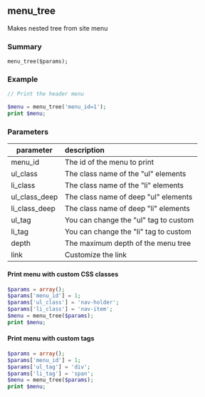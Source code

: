 ## menu_tree

Makes nested tree from site menu

### Summary

    menu_tree($params);


### Example

```php
// Print the header menu

$menu = menu_tree('menu_id=1');
print $menu;
```


### Parameters



| parameter            | description        |
| -------------  |:-------------|
| menu_id             |  The id of the menu to print | 
| ul_class         |  The class name of the "ul" elements    | 
| li_class   |   The class name of the "li" elements  | 
| ul_class_deep            |   The class name of deep "ul" elements   |
| li_class_deep          |  The class name of deep "li" elements     |
| ul_tag        |   You can change the "ul" tag to custom    |
| li_tag       |   You can change the "li" tag to custom     |
| depth     |   The maximum depth of the menu tree     | 
| link     |   Customize the link    | 
 
 



#### Print menu with custom CSS classes
```php
$params = array();
$params['menu_id'] = 1;
$params['ul_class'] = 'nav-holder';
$params['li_class'] = 'nav-item';
$menu = menu_tree($params);
print $menu;
```


#### Print menu with custom tags
```php
$params = array();
$params['menu_id'] = 1;
$params['ul_tag'] = 'div';
$params['li_tag'] = 'span';
$menu = menu_tree($params);
print $menu;
```
 